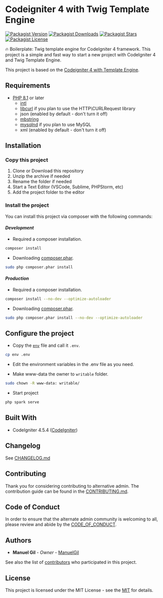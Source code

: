 # Codeigniter 4 with Twig Template Engine

[![Packagist Version](https://img.shields.io/packagist/v/manuelgil/ci4-twig?style=for-the-badge&logo=packagist)](https://packagist.org/packages/manuelgil/ci4-twig)
[![Packagist Downloads](https://img.shields.io/packagist/dt/manuelgil/ci4-twig?style=for-the-badge&logo=packagist)](https://packagist.org/packages/manuelgil/ci4-twig)
[![Packagist Stars](https://img.shields.io/packagist/stars/manuelgil/ci4-twig?style=for-the-badge&logo=github)](https://github.com/ManuelGil/ci4-twig)
[![Packagist License](https://img.shields.io/packagist/l/manuelgil/ci4-twig?style=for-the-badge&logo=github)](https://github.com/ManuelGil/ci4-twig/blob/main/LICENSE)

🔥 Boilerplate: Twig template engine for CodeIgniter 4 framework. This project is a simple and fast way to start a new project with CodeIgniter 4 and Twig Template Engine.

This project is based on the [Codeigniter 4 with Template Engine](https://github.com/ManuelGil/ci4-template-engine).

## Requirements

- [PHP 8.1](https://www.php.net/releases/8_1_0.php) or later
  - [intl](http://php.net/manual/en/intl.requirements.php)
  - [libcurl](http://php.net/manual/en/curl.requirements.php) if you plan to use the HTTP\CURLRequest library
  - json (enabled by default - don't turn it off)
  - [mbstring](http://php.net/manual/en/mbstring.installation.php)
  - [mysqlnd](http://php.net/manual/en/mysqlnd.install.php) if you plan to use MySQL
  - xml (enabled by default - don't turn it off)

## Installation

### Copy this project

1. Clone or Download this repository
2. Unzip the archive if needed
3. Rename the folder if needed
4. Start a Text Editor (VSCode, Sublime, PHPStorm, etc)
5. Add the project folder to the editor

### Install the project

You can install this project via composer with the following commands:

#### _Development_

- Required a composer installation.

```bash
composer install
```

- Downloading [composer.phar](https://getcomposer.org/download/).

```bash
sudo php composer.phar install
```

#### _Production_

- Required a composer installation.

```bash
composer install --no-dev --optimize-autoloader
```

- Downloading [composer.phar](https://getcomposer.org/download/).

```bash
sudo php composer.phar install --no-dev --optimize-autoloader
```

## Configure the project

- Copy the [`env`](./env) file and call it `.env`.

```bash
cp env .env
```

- Edit the environment variables in the .env file as you need.

- Make www-data the owner to `writable` folder.

```bash
sudo chown -R www-data: writable/
```

- Start project

```bash
php spark serve
```

## Built With

- CodeIgniter 4.5.4 ([CodeIgniter](https://www.codeigniter.com/download))

## Changelog

See [CHANGELOG.md](./CHANGELOG.md)

## Contributing

Thank you for considering contributing to alternative admin. The contribution guide can be found in the [CONTRIBUTING.md](./.github/CONTRIBUTING.md).

## Code of Conduct

In order to ensure that the alternate admin community is welcoming to all, please review and abide by the [CODE_OF_CONDUCT](./.github/CODE_OF_CONDUCT.md).

## Authors

- **Manuel Gil** - _Owner_ - [ManuelGil](https://github.com/ManuelGil)

See also the list of [contributors](https://github.com/ManuelGil/ci4-twig/contributors)
who participated in this project.

## License

This project is licensed under the MIT License - see the [MIT](https://opensource.org/licenses/MIT) for details.
